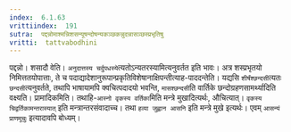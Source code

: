 ```yaml
---
index:  6.1.63
vrittiindex:  191
sutra:  पद्दन्नोमाश्मन्निशसन्यूषन्दोषन्यकञ्छकन्नुदन्नासञ्छस्प्रभृतिषु
vritti:  tattvabodhini 
---
```


पद्दन्नो। शसादौ वेति। `अनुदात्तस्य चर्दुपधस्ये`त्यतोऽन्यतरस्यामित्यनुवर्तत इति भावः। अत्र शस्प्रभृतयो निमित्ततयोपात्ताः, ते च पदाद्यादेशानुरूपान्प्रकृतिविशेषानाक्षिपन्तीत्याह-पाददन्तेति। यद्यसि `शीर्षंश्छन्दसी`त्यतः `छन्दसी`त्यनुवर्तते, तथापि भाषायामपि क्वचित्पदादयो भवन्ति, `मासश्छन्दसी`ति वार्तिके छन्दोग्रहणसामर्थ्यादिति वक्ष्यति। प्रामादिकमिति। तथाहि-`आस्नो वृकस्य वर्तिका`मिति मन्त्रे मुखादित्यर्थः, औचित्यात्। `वृकस्य चिद्वर्तिकामन्तरास्यात्` इति मन्त्रान्तरसंवादाच्च। तथा `हव्या जुह्वान आसनि` इति मन्त्रे मुखे इत्यर्थः। एवम् `आसन्यं प्राणमूचुः` इत्यादावपि बोध्यम्।

